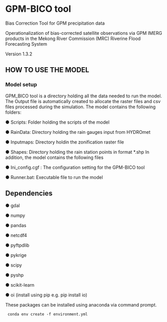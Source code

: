 # GPM-BICO tool
Bias Correction Tool for GPM precipitation data

Operationalization of bias-corrected satellite observations via GPM IMERG products in the Mekong River Commission (MRC) Riverine Flood Forecasting System

Version 1.3.2


## HOW TO USE THE MODEL
### Model setup

GPM_BICO tool is a directory holding all the data needed to run the model. The Output
file is automatically created to allocate the raster files and csv files processed during
the simulation. The model contains the following folders:

● Scripts: Folder holding the scripts of the model

● RainData: Directory holding the rain gauges input from HYDROmet

● Inputmaps: Directory holdin the zonification raster file

● Shapes: Directory holding the rain station points in format *.shp
In addition, the model contains the following files

● Ini_config.cgf : The configuration setting for the GPM-BICO tool

● Runner.bat: Executable file to run the model

## Dependencies

● gdal

● numpy

● pandas

● netcdf4

● pyftpdlib

● pykrige

● scipy

● pyshp

● scikit-learn

● oi (install using pip e.g. pip install io)

These packages can be installed using anaconda via command prompt.

     conda env create -f environment.yml 
